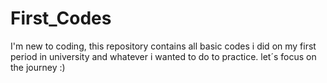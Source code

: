 # First_Codes
I'm new to coding, this repository contains all basic codes i did on my first period in university and whatever i wanted to do to practice.
let´s focus on the journey :)
